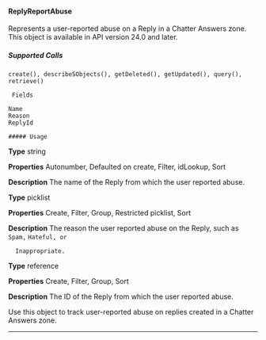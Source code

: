 #### ReplyReportAbuse

Represents a user-reported abuse on a Reply in a Chatter Answers zone. This object is available in API version 24.0 and later.

##### Supported Calls
```
create(), describeSObjects(), getDeleted(), getUpdated(), query(), retrieve()

 Fields

```
```
Name
Reason
ReplyId

##### Usage

```

**Type**
string

**Properties**
Autonumber, Defaulted on create, Filter, idLookup, Sort

**Description**
The name of the Reply from which the user reported abuse.

**Type**
picklist

**Properties**
Create, Filter, Group, Restricted picklist, Sort

**Description**
The reason the user reported abuse on the Reply, such as `Spam,` `Hateful, or`
```
  Inappropriate.

```
**Type**
reference

**Properties**
Create, Filter, Group, Sort

**Description**
The ID of the Reply from which the user reported abuse.


Use this object to track user-reported abuse on replies created in a Chatter Answers zone.


-----
